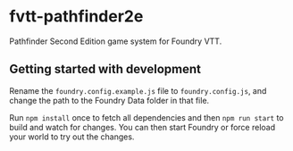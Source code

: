 # fvtt-pathfinder2e
Pathfinder Second Edition game system for Foundry VTT.

## Getting started with development
Rename the `foundry.config.example.js` file to `foundry.config.js`, and change
the path to the Foundry Data folder in that file.

Run `npm install` once to fetch all dependencies and then `npm run start` to
build and watch for changes. You can then start Foundry or force reload your
world to try out the changes.  
